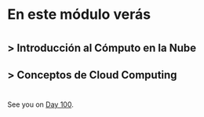   # En este módulo verás
  #
 ## > Introducción al Cómputo en la Nube
 
 ## > Conceptos de Cloud Computing
 
 
 
#
#
#
#
#





See you on [Day 100](day100.md).









